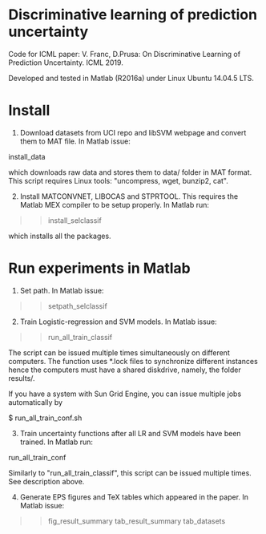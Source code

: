 # Discriminative learning of prediction uncertainty

Code for ICML paper: 
V. Franc, D.Prusa: On Discriminative Learning of Prediction Uncertainty. ICML 2019.

Developed and tested in Matlab (R2016a) under Linux Ubuntu 14.04.5 LTS.

# Install

1. Download datasets from UCI repo and libSVM webpage and convert them to MAT file. 
In Matlab issue:

  install_data

which downloads raw data and stores them to data/ folder in MAT format.
This script requires Linux tools: "uncompress, wget, bunzip2, cat". 


2. Install MATCONVNET, LIBOCAS and STPRTOOL. This requires the Matlab MEX compiler 
to be setup properly. In Matlab run:

>> install_selclassif

which installs all the packages.


# Run experiments in Matlab

1. Set path. In Matlab issue:

>> setpath_selclassif


2. Train Logistic-regression and SVM models. In Matlab issue:

>> run_all_train_classif

The script can be issued multiple times simultaneously on different computers. The function 
uses *.lock files to synchronize different instances hence the computers must have a 
shared diskdrive, namely, the folder results/.

If you have a system with Sun Grid Engine, you can issue multiple jobs automatically by 

$ run_all_train_conf.sh


3. Train uncertainty functions after all LR and SVM models have been trained. In Matlab run:

run_all_train_conf

Similarly to "run_all_train_classif", this script can be issued multiple times. 
See description above.


4. Generate EPS figures and TeX tables which appeared in the paper. In Matlab issue:

>> fig_result_summary
>> tab_result_summary
>> tab_datasets

